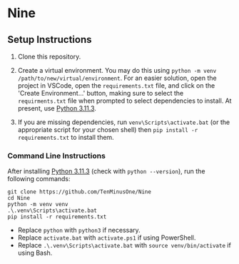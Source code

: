 # Nine

## Setup Instructions

1. Clone this repository.

2. Create a virtual environment. You may do this using `python -m venv /path/to/new/virtual/environment`. For an easier solution, open the project in VSCode, open the `requirements.txt` file, and click on the 'Create Environment...' button, making sure to select the `requirments.txt` file when prompted to select dependencies to install. At present, use [Python 3.11.3](https://www.python.org/downloads/release/python-3113/).

3. If you are missing dependencies, run `venv\Scripts\activate.bat` (or the appropriate script for your chosen shell) then `pip install -r requirements.txt` to install them.

### Command Line Instructions

After installing [Python 3.11.3](https://www.python.org/downloads/release/python-3113/) (check with `python --version`), run the following commands:

```shell
git clone https://github.com/TenMinusOne/Nine
cd Nine
python -m venv venv
.\.venv\Scripts\activate.bat
pip install -r requirements.txt
```

* Replace `python` with `python3` if necessary.
* Replace `activate.bat` with `activate.ps1` if using PowerShell.
* Replace `.\.venv\Scripts\activate.bat` with `source venv/bin/activate` if using Bash.
